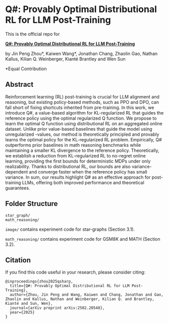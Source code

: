 # Q#: Provably Optimal Distributional RL for LLM Post-Training

This is the official repo for

[**Q#: Provably Optimal Distributional RL for LLM Post-Training**](http://arxiv.org/abs/2502.20548)

by Jin Peng Zhou*, Kaiwen Wang*, Jonathan Chang, Zhaolin Gao, Nathan Kallus, Kilian Q. Weinberger, Kianté Brantley and Wen Sun

*Equal Contribution

## Abstract

Reinforcement learning (RL) post-training is crucial for LLM alignment and reasoning, but existing policy-based methods, such as PPO and DPO, can fall short of fixing shortcuts inherited from pre-training. In this work, we introduce Q#, a value-based algorithm for KL-regularized RL that guides the reference policy using the optimal regularized Q function. We propose to learn the optimal Q function using distributional RL on an aggregated online dataset. Unlike prior value-based baselines that guide the model using unregularized -values, our method is theoretically principled and provably learns the optimal policy for the KL-regularized RL problem. Empirically, Q# outperforms prior baselines in math reasoning benchmarks while maintaining a smaller KL divergence to the reference policy. Theoretically, we establish a reduction from KL-regularized RL to no-regret online learning, providing the first bounds for deterministic MDPs under only realizability. Thanks to distributional RL, our bounds are also variance-dependent and converge faster when the reference policy has small variance. In sum, our results highlight Q# as an effective approach for post-training LLMs, offering both improved performance and theoretical guarantees.

## Folder Structure
```
star_graph/
math_reasoning/
  ```
`image/` contains experiment code for star-graphs (Section 3.1).

`math_reasoning/` contains experiment code for GSM8K and MATH (Section 3.2).

## Citation
If you find this code useful in your research, please consider citing:

    @inproceedings{zhou2025qsharp,
      title={Q#: Provably Optimal Distributional RL for LLM Post-Training},
      author={Zhou, Jin Peng and Wang, Kaiwen and Chang, Jonathan and Gao, Zhaolin and Kallus, Nathan and Weinberger, Kilian Q. and Brantley, Kianté and Sun, Wen},
      journal={arXiv preprint arXiv:2502.20548},
      year={2025}
    }
